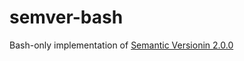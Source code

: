# semver-bash

Bash-only implementation of [Semantic Versionin 2.0.0](https://semver.org/spec/v2.0.0.html)
